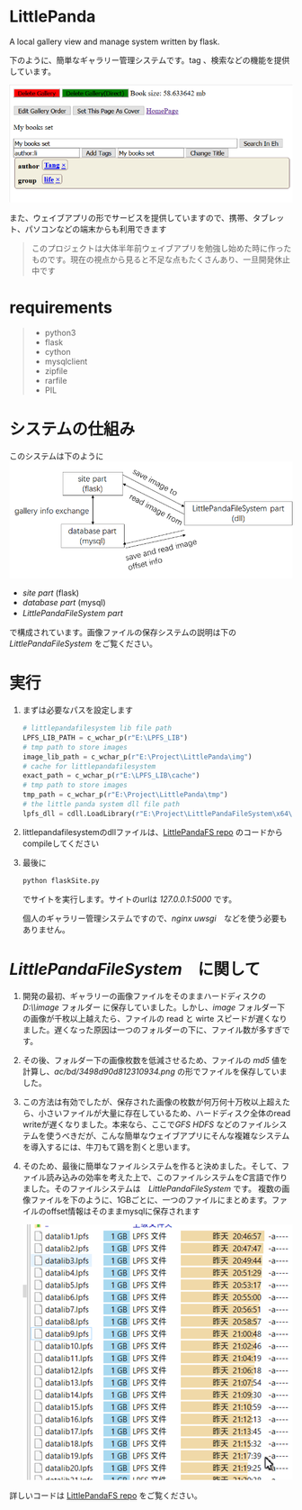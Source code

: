 LittlePanda
===============


A local gallery view and manage system written by flask.

下のように、簡単なギャラリー管理システムです。tag 、検索などの機能を提供しています。

![img1](img/img1.png)

また、ウェイブアプリの形でサービスを提供していますので、携帯、タブレット、パソコンなどの端末からも利用できます

> このプロジェクトは大体半年前ウェイブアプリを勉強し始めた時に作ったものです。現在の視点から見ると不足な点もたくさんあり、一旦開発休止中です

# requirements
> * python3
> * flask
> * cython
> * mysqlclient
> * zipfile
> * rarfile
> * PIL

# システムの仕組み
このシステムは下のように
![img](img/img2.png)
* *site part* (flask)
* *database part* (mysql)
* *LittlePandaFileSystem part*　

で構成されています。画像ファイルの保存システムの説明は下の    *LittlePandaFileSystem* をご覧ください。

# 実行
1. まずは必要なパスを設定します
    ```python
    # littlepandafilesystem lib file path
    LPFS_LIB_PATH = c_wchar_p(r"E:\LPFS_LIB")
    # tmp path to store images
    image_lib_path = c_wchar_p(r"E:\Project\LittlePanda\img")
    # cache for littlepandafilesystem
    exact_path = c_wchar_p(r"E:\LPFS_LIB\cache")
    # tmp path to store images
    tmp_path = c_wchar_p(r"E:\Project\LittlePanda\tmp")
    # the little panda system dll file path
    lpfs_dll = cdll.LoadLibrary(r"E:\Project\LittlePandaFileSystem\x64\Release\LPFS_DLL.dll")
    ```
2. littlepandafilesystemのdllファイルは、[LittlePandaFS repo](https://github.com/tanghaowen/LittlePandaFileSystem) のコードからcompileしてください

3. 最後に
    ```bash
    python flaskSite.py
    ```
    でサイトを実行します。サイトのurlは *127.0.0.1:5000* です。

    個人のギャラリー管理システムですので、*nginx* *uwsgi*　などを使う必要もありません。



# *LittlePandaFileSystem*　に関して

1. 開発の最初、ギャラリーの画像ファイルをそのままハードディスクの *D:\\\\image* フォルダー に保存していました。しかし、*image* フォルダー下の画像が千枚以上越えたら、ファイルの read と wirte スピードが遅くなりました。遅くなった原因は一つのフォルダーの下に、ファイル数が多すぎです。

2. その後、フォルダー下の画像枚数を低減させるため、ファイルの *md5* 値を計算し、*ac/bd/3498d90d812310934.png* の形でファイルを保存していました。

3. この方法は有効でしたが、保存された画像の枚数が何万何十万枚以上超えたら、小さいファイルが大量に存在しているため、ハードディスク全体のread writeが遅くなりました。本来なら、ここで*GFS* *HDFS* などのファイルシステムを使うべきだが、こんな簡単なウェイブアプリにそんな複雑なシステムを導入するには、牛刀もて鶏を割くと思います。

4. そのため、最後に簡単なファイルシステムを作ると決めました。そして、ファイル読み込みの効率を考えた上で、このファイルシステムを*C*言語で作りました。そのファイルシステムは　*LittlePandaFileSystem* です。
   複数の画像ファイルを下のように、1GBごとに、一つのファイルにまとめます。ファイルのoffset情報はそのままmysqlに保存されます

    ![img3](img/img3.png)




詳しいコードは [LittlePandaFS repo](https://github.com/tanghaowen/LittlePandaFileSystem) をご覧ください。



